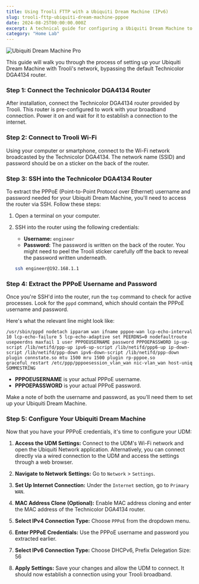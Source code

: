 ```yaml
---
title: Using Trooli FTTP with a Ubiquiti Dream Machine (IPv6)
slug: trooli-fttp-ubiquiti-dream-machine-pppoe
date: 2024-08-25T00:00:00.000Z
excerpt: A technical guide for configuring a Ubiquiti Dream Machine to work with Trooli's FTTP service in the UK, including steps to obtain PPPoE credentials and set up IPv6 connectivity by bypassing the provided Technicolor DGA4134 router.
category: "Home Lab"
---
```


![Ubiquiti Dream Machine Pro](https://images.jackpearce.co.uk/ubiquiti-dream-machine-pro.png)

This guide will walk you through the process of setting up your Ubiquiti Dream Machine with Trooli's network, bypassing the default Technicolor DGA4134 router.

### **Step 1: Connect the Technicolor DGA4134 Router**

After installation, connect the Technicolor DGA4134 router provided by Trooli. This router is pre-configured to work with your broadband connection. Power it on and wait for it to establish a connection to the internet.

### **Step 2: Connect to Trooli Wi-Fi**

Using your computer or smartphone, connect to the Wi-Fi network broadcasted by the Technicolor DGA4134. The network name (SSID) and password should be on a sticker on the back of the router.

### **Step 3: SSH into the Technicolor DGA4134 Router**

To extract the PPPoE (Point-to-Point Protocol over Ethernet) username and password needed for your Ubiquiti Dream Machine, you'll need to access the router via SSH. Follow these steps:

1. Open a terminal on your computer.
2. SSH into the router using the following credentials:
   - **Username:** `engineer`
   - **Password:** The password is written on the back of the router. You might need to peel the Trooli sticker carefully off the back to reveal the password written underneath.
   
   ```bash
   ssh engineer@192.168.1.1
   ```

### **Step 4: Extract the PPPoE Username and Password**

Once you're SSH'd into the router, run the `top` command to check for active processes. Look for the `pppd` command, which should contain the PPPoE username and password. 

Here's what the relevant line might look like:

```plaintext
/usr/sbin/pppd nodetach ipparam wan ifname pppoe-wan lcp-echo-interval 10 lcp-echo-failure 5 lcp-echo-adaptive set PEERDNS=0 nodefaultroute usepeerdns maxfail 1 user PPPOEUSERNAME password PPPOEPASSWORD ip-up-script /lib/netifd/ppp-up ipv6-up-script /lib/netifd/ppp6-up ip-down-script /lib/netifd/ppp-down ipv6-down-script /lib/netifd/ppp-down plugin connstate.so mtu 1500 mru 1500 plugin rp-pppoe.so graceful_restart /etc/ppp/pppoesession_vlan_wan nic-vlan_wan host-uniq SOMMESTRING
```

- **PPPOEUSERNAME** is your actual PPPoE username.
- **PPPOEPASSWORD** is your actual PPPoE password.

Make a note of both the username and password, as you'll need them to set up your Ubiquiti Dream Machine.

### **Step 5: Configure Your Ubiquiti Dream Machine**

Now that you have your PPPoE credentials, it's time to configure your UDM:

1. **Access the UDM Settings:** Connect to the UDM's Wi-Fi network and open the Ubiquiti Network application. Alternatively, you can connect directly via a wired connection to the UDM and access the settings through a web browser.
   
2. **Navigate to Network Settings:** Go to `Network` > `Settings`.

3. **Set Up Internet Connection:** Under the `Internet` section, go to `Primary WAN`.

4. **MAC Address Clone (Optional):** Enable MAC address cloning and enter the MAC address of the Technicolor DGA4134 router.

5. **Select IPv4 Connection Type:** Choose `PPPoE` from the dropdown menu.

6. **Enter PPPoE Credentials:** Use the PPPoE username and password you extracted earlier.

7. **Select IPv6 Connection Type:** Choose DHCPv6, Prefix Delegation Size: 56

8. **Apply Settings:** Save your changes and allow the UDM to connect. It should now establish a connection using your Trooli broadband.
